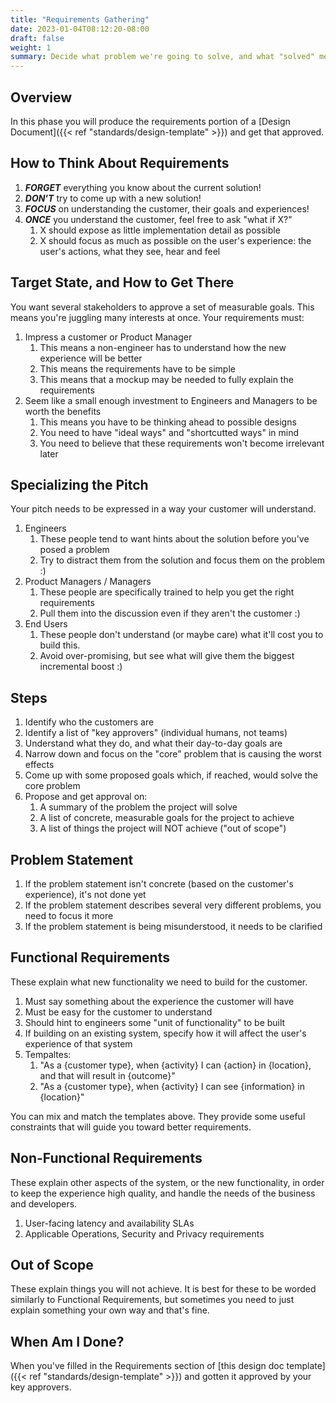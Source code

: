 ```yaml
---
title: "Requirements Gathering"
date: 2023-01-04T08:12:20-08:00
draft: false
weight: 1
summary: Decide what problem we're going to solve, and what "solved" means.
---
```


## Overview

In this phase you will produce the requirements portion of a [Design Document]({{< ref "standards/design-template" >}}) and get that approved.

## How to Think About Requirements

1. ***FORGET*** everything you know about the current solution!
2. ***DON'T*** try to come up with a new solution!
3. ***FOCUS*** on understanding the customer, their goals and experiences!
4. ***ONCE*** you understand the customer, feel free to ask "what if X?"
    1. X should expose as little implementation detail as possible
    2. X should focus as much as possible on the user's experience: the user's actions, what they see, hear and feel

## Target State, and How to Get There

You want several stakeholders to approve a set of measurable goals.
This means you're juggling many interests at once. Your requirements must:

1. Impress a customer or Product Manager
    1. This means a non-engineer has to understand how the new experience will be better
    2. This means the requirements have to be simple
    3. This means that a mockup may be needed to fully explain the requirements
2. Seem like a small enough investment to Engineers and Managers to be worth the benefits
    1. This means you have to be thinking ahead to possible designs
    2. You need to have "ideal ways" and "shortcutted ways" in mind
    3. You need to believe that these requirements won't become irrelevant later

## Specializing the Pitch

Your pitch needs to be expressed in a way your customer will understand.
1. Engineers
    1. These people tend to want hints about the solution before you've posed a problem
    2. Try to distract them from the solution and focus them on the problem :)
2. Product Managers / Managers
    1. These people are specifically trained to help you get the right requirements
    2. Pull them into the discussion even if they aren't the customer :)
3. End Users
    1. These people don't understand (or maybe care) what it'll cost you to build this.
    2. Avoid over-promising, but see what will give them the biggest incremental boost :)

## Steps

1. Identify who the customers are
2. Identify a list of "key approvers" (individual humans, not teams)
3. Understand what they do, and what their day-to-day goals are
4. Narrow down and focus on the "core" problem that is causing the worst effects
5. Come up with some proposed goals which, if reached, would solve the core problem
6. Propose and get approval on:
    1. A summary of the problem the project will solve
    2. A list of concrete, measurable goals for the project to achieve
    3. A list of things the project will NOT achieve ("out of scope")

## Problem Statement

1. If the problem statement isn't concrete (based on the customer's experience), it's not done yet
2. If the problem statement describes several very different problems, you need to focus it more
3. If the problem statement is being misunderstood, it needs to be clarified

## Functional Requirements

These explain what new functionality we need to build for the customer.

1. Must say something about the experience the customer will have
2. Must be easy for the customer to understand
3. Should hint to engineers some "unit of functionality" to be built
4. If building on an existing system, specify how it will affect the user's experience of that system
5. Tempaltes:
    1. "As a {customer type}, when {activity} I can {action} in {location}, and that will result in {outcome}"
    2. "As a {customer type}, when {activity} I can see {information} in {location}"

You can mix and match the templates above. They provide some useful constraints that will guide you toward better requirements.

## Non-Functional Requirements

These explain other aspects of the system, or the new functionality, in order to keep the experience high quality, and handle the needs of the business and developers.

1. User-facing latency and availability SLAs
2. Applicable Operations, Security and Privacy requirements

## Out of Scope

These explain things you will not achieve. It is best for these to be worded similarly to Functional Requirements, but sometimes you need to just explain something your own way and that's fine.

## When Am I Done?

When you've filled in the Requirements section of [this design doc template]({{< ref "standards/design-template" >}}) and gotten it approved by your key approvers.
